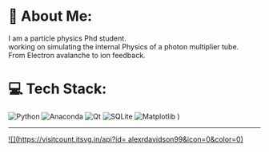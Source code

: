 # 💫 About Me:
I am a particle physics Phd student. <br>working on simulating the internal Physics of a photon multiplier tube.<br>From Electron avalanche to ion feedback. <br>  


# 💻 Tech Stack:
![Python](https://img.shields.io/badge/python-3670A0?style=for-the-badge&logo=python&logoColor=ffdd54) ![Anaconda](https://img.shields.io/badge/Anaconda-%2344A833.svg?style=for-the-badge&logo=anaconda&logoColor=white) ![Qt](https://img.shields.io/badge/Qt-%23217346.svg?style=for-the-badge&logo=Qt&logoColor=white) ![SQLite](https://img.shields.io/badge/sqlite-%2307405e.svg?style=for-the-badge&logo=sqlite&logoColor=white) ![Matplotlib](https://img.shields.io/badge/Matplotlib-%23ffffff.svg?style=for-the-badge&logo=Matplotlib&logoColor=black)
)


---
[![](https://visitcount.itsvg.in/api?id= alexrdavidson99&icon=0&color=0)](https://visitcount.itsvg.in)

<!-- Proudly created with GPRM ( https://gprm.itsvg.in ) -->
